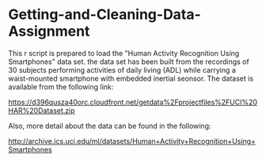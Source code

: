 # Getting-and-Cleaning-Data-Assignment

This r script is prepared to load the "Human Activity Recognition Using Smartphones" data set. 
the data set has been built from the recordings of 30 subjects performing activities of daily living (ADL) while carrying a waist-mounted smartphone with embedded inertial seonsor. 
The dataset is available from the following link: 

https://d396qusza40orc.cloudfront.net/getdata%2Fprojectfiles%2FUCI%20HAR%20Dataset.zip 

Also, more detail about the data can be found in the following:

http://archive.ics.uci.edu/ml/datasets/Human+Activity+Recognition+Using+Smartphones 


